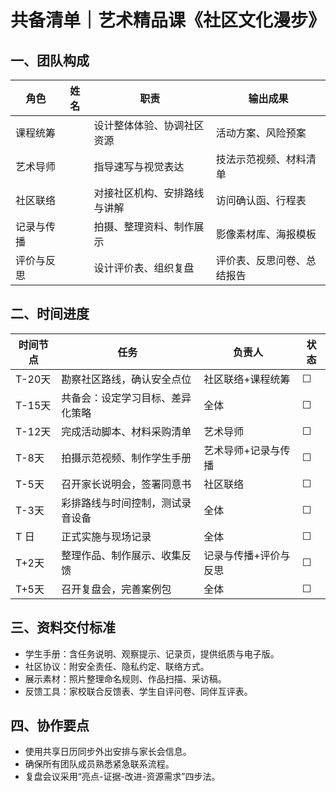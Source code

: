 # 共备清单｜艺术精品课《社区文化漫步》

## 一、团队构成
| 角色 | 姓名 | 职责 | 输出成果 |
| --- | --- | --- | --- |
| 课程统筹 | | 设计整体体验、协调社区资源 | 活动方案、风险预案 |
| 艺术导师 | | 指导速写与视觉表达 | 技法示范视频、材料清单 |
| 社区联络 | | 对接社区机构、安排路线与讲解 | 访问确认函、行程表 |
| 记录与传播 | | 拍摄、整理资料、制作展示 | 影像素材库、海报模板 |
| 评价与反思 | | 设计评价表、组织复盘 | 评价表、反思问卷、总结报告 |

## 二、时间进度
| 时间节点 | 任务 | 负责人 | 状态 |
| --- | --- | --- | --- |
| T-20天 | 勘察社区路线，确认安全点位 | 社区联络+课程统筹 | ☐ |
| T-15天 | 共备会：设定学习目标、差异化策略 | 全体 | ☐ |
| T-12天 | 完成活动脚本、材料采购清单 | 艺术导师 | ☐ |
| T-8天 | 拍摄示范视频、制作学生手册 | 艺术导师+记录与传播 | ☐ |
| T-5天 | 召开家长说明会，签署同意书 | 社区联络 | ☐ |
| T-3天 | 彩排路线与时间控制，测试录音设备 | 全体 | ☐ |
| T 日 | 正式实施与现场记录 | 全体 | ☐ |
| T+2天 | 整理作品、制作展示、收集反馈 | 记录与传播+评价与反思 | ☐ |
| T+5天 | 召开复盘会，完善案例包 | 全体 | ☐ |

## 三、资料交付标准
- 学生手册：含任务说明、观察提示、记录页，提供纸质与电子版。
- 社区协议：附安全责任、隐私约定、联络方式。
- 展示素材：照片整理命名规则、作品扫描、采访稿。
- 反馈工具：家校联合反馈表、学生自评问卷、同伴互评表。

## 四、协作要点
- 使用共享日历同步外出安排与家长会信息。
- 确保所有团队成员熟悉紧急联系流程。
- 复盘会议采用“亮点-证据-改进-资源需求”四步法。
